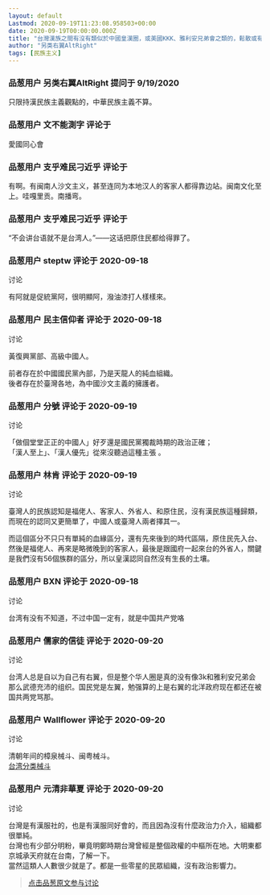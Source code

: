 ```yaml
---
layout: default
Lastmod: 2020-09-19T11:23:08.958503+00:00
date: 2020-09-19T00:00:00.000Z
title: "台灣漢族之間有沒有類似於中國皇漢圈，或美國KKK、雅利安兄弟會之類的，鬆散或有組織的極右翼群體？"
author: "另类右翼AltRight"
tags: [民族主义]
---
```



### 品葱用户 **另类右翼AltRight** 提问于 9/19/2020
    
只限持漢民族主義觀點的，中華民族主義不算。
    
                

### 品葱用户 **文不能測字** 评论于 
        
愛國同心會
        
                

### 品葱用户 **支乎难民刁近乎** 评论于 
        
有啊。有闽南人沙文主义，甚至连同为本地汉人的客家人都得靠边站。闽南文化至上。哇嘎里贡。南播弯。
        
                

### 品葱用户 **支乎难民刁近乎** 评论于 
        
“不会讲台语就不是台湾人。”——这话把原住民都给得罪了。
        
                

### 品葱用户 **steptw** 评论于 2020-09-18
讨论

        
有阿就是促統黨阿，很明顯阿，潑油漆打人樣樣來。
        
                

### 品葱用户 **民主信仰者** 评论于 2020-09-18
讨论

        
黃復興黨部、高級中國人。  
  
前者存在於中國國民黨內部，乃是天龍人的純血組織。  
後者存在於臺灣各地，為中國沙文主義的擁護者。
        
                

### 品葱用户 **分號** 评论于 2020-09-19
讨论

        
「做個堂堂正正的中國人」好歹還是國民黨獨裁時期的政治正確；  
「漢人至上」、「漢人優先」從來沒聽過這種主張 。
        
                

### 品葱用户 **林肯** 评论于 2020-09-19
讨论

        
臺灣人的民族認知是福佬人、客家人、外省人、和原住民，沒有漢民族這種歸類，而現在的認同又更簡單了，中國人或臺灣人兩者擇其一。  
  
而這個區分不只只有單純的血緣區分，還有先來後到的時代區隔，原住民先入台、然後是福佬人、再來是略微晚到的客家人，最後是跟國府一起來台的外省人，關鍵是我們沒有56個族群的區分，所以皇漢認同自然沒有生長的土壤。
        
                

### 品葱用户 **BXN** 评论于 2020-09-18
讨论

        
台湾有没有不知道，不过中国一定有，就是中国共产党咯
        
                

### 品葱用户 **儒家的信徒** 评论于 2020-09-20
讨论

        
台湾人总是自以为自己有右翼，但是整个华人圈是真的没有像3k和雅利安兄弟会那么武德充沛的组织。国民党是左翼，勉强算的上是右翼的北洋政府现在都还在被国共两党骂那。
        
                

### 品葱用户 **Wallflower** 评论于 2020-09-20
讨论

        
清朝年间的樟泉械斗、闽粤械斗。  
[台湾分类械斗]( "https://zh.wikipedia.org/wiki/%E5%8F%B0%E7%81%A3%E5%88%86%E9%A1%9E%E6%A2%B0%E9%AC%A5")
        
                

### 品葱用户 **元清非華夏** 评论于 2020-09-20
讨论

        
台灣是有漢服社的，也是有漢服同好會的，而且因為沒有什麼政治力介入，組織都很單純。  
台灣也有少部分明粉，畢竟明鄭時期台灣曾經是整個政權的中樞所在地。大明東都京城承天府就在台南，了解一下。  
當然這類人人數很少就是了。都是一些零星的民眾組織，沒有政治影響力。
        
                





> [点击品葱原文参与讨论](https://pincong.rocks/question/31175)

